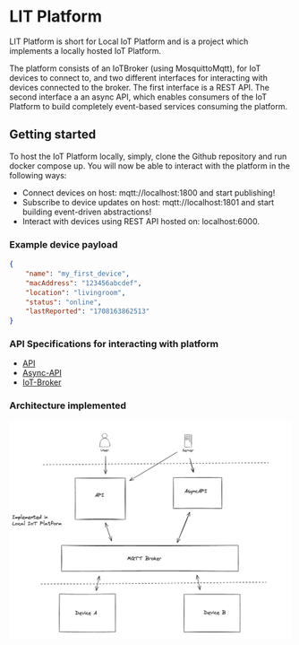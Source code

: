 # LIT Platform

LIT Platform is short for Local IoT Platform and is a project which implements a locally hosted IoT Platform.

The platform consists of an IoTBroker (using MosquittoMqtt), for IoT devices to connect to, and two different interfaces for interacting with devices connected to the broker. The first interface is a REST API. The second interface a an async API, which enables consumers of the IoT Platform to build completely event-based services consuming the platform.

## Getting started

To host the IoT Platform locally, simply, clone the Github repository and run docker compose up. You will now be able to interact with the platform in the following ways:

- Connect devices on host: mqtt://localhost:1800 and start publishing!
- Subscribe to device updates on host: mqtt://localhost:1801 and start building event-driven abstractions!
- Interact with devices using REST API hosted on: localhost:6000.

### Example device payload

```json
{
    "name": "my_first_device",
    "macAddress": "123456abcdef",
    "location": "livingroom",
    "status": "online",
    "lastReported": "1708163862513"
}
```

### API Specifications for interacting with platform

- [API](./api/api.yml)
- [Async-API](./async_api/async-api.yml)
- [IoT-Broker](./iot_broker/iot_broker.yml)

### Architecture implemented

![Architecture diagram](./arch_diagram.png)
